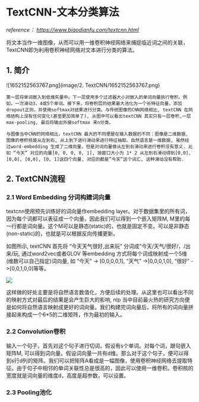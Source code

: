 # TextCNN-文本分类算法

*reference： https://www.biaodianfu.com/textcnn.html*

将文本当作一维图像，从而可以用一维卷积神经网络来捕捉临近词之间的关联，TextCNN即为利用卷积神经网络对文本进行分类的算法。

## 1. 简介

![1652152563767.png](image/2. TextCNN/1652152563767.png)

    第一层将单词嵌入到低维矢量中。下一层使用多个过滤器大小对嵌入的单词向量执行卷积。例如，一次滑动3，4或5个单词。接下来，将卷积层的结果最大池化为一个长特征向量，添加dropout正则，并使用softmax对结果进行分类。与传统图像的CNN网络相比, textCNN 在网络结构上没有任何变化(甚至更加简单了), 从图中可以看出textCNN 其实只有一层卷积,一层max-pooling, 最后将输出外接softmax 来n分类。

    与图像当中CNN的网络相比，textCNN 最大的不同便是在输入数据的不同：图像是二维数据, 图像的卷积核是从左到右, 从上到下进行滑动来进行特征抽取。自然语言是一维数据, 虽然经过word-embedding 生成了二维向量，但是对词向量做从左到右滑动来进行卷积没有意义. 比如 “今天” 对应的向量[0, 0, 0, 0, 1], 按窗口大小为 1* 2 从左到右滑动得到[0,0], [0,0], [0,0], [0, 1]这四个向量, 对应的都是”今天”这个词汇, 这种滑动没有帮助.

## 2. TextCNN流程

### 2.1 Word Embedding 分词构建词向量

textcnn使用预先训练好的词向量作embedding layer。对于数据集里的所有词，因为每个词都可以表征成一个向量，因此我们可以得到一个嵌入矩阵M, M里的每一行都是词向量。这个M可以是静态(static)的，也就是固定不变。可以是非静态(non-static)的，也就是可以根据反向传播更新。

如图所示, textCNN 首先将 “今天天气很好,出来玩” 分词成”今天/天气/很好/，/出来/玩, 通过word2vec或者GLOV 等embedding 方式将每个词成映射成一个5维(维数可以自己指定)词向量, 如 “今天” -> [0,0,0,0,1], “天气” ->[0,0,0,1,0], “很好” ->[0,0,1,0,0]等等。

![](https://www.biaodianfu.com/wp-content/uploads/2020/10/demo-1-1.png)

这样做的好处主要是将自然语言数值化，方便后续的处理。从这里也可以看出不同的映射方式对最后的结果是会产生巨大的影响, nlp 当中目前最火热的研究方向便是如何将自然语言映射成更好的词向量。我们构建完词向量后，将所有的词向量拼接起来构成一个6*5的二维矩阵，作为最初的输入。

### 2.2 Convolution卷积

输入一个句子，首先对这个句子进行切词，假设有s个单词。对每个词，跟句嵌入矩阵M, 可以得到词向量。假设词向量一共有d维。那么对于这个句子，便可以得到s行d列的矩阵。我们可以把矩阵A看成是一幅图像，使用卷积神经网络去提取特征。由于句子中相邻的单词关联性总是很高的，因此可以使用一维卷积。卷积核的宽度就是词向量的维度d，高度是超参数，可以设置。

### 2.3 Pooling池化
